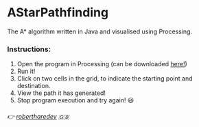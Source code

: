 # AStarPathfinding
 The A* algorithm written in Java and visualised using Processing.

### Instructions:
1. Open the program in Processing (can be downloaded [here!](https://processing.org/download/))
2. Run it!
3. Click on two cells in the grid, to indicate the starting point and destination.
4. View the path it has generated!
5. Stop program execution and try again! 😃

###### 👉 [robertharedev](https://github.com/robertharedev) 🇬🇧

